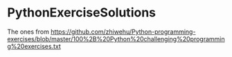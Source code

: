 # PythonExerciseSolutions
The ones from https://github.com/zhiwehu/Python-programming-exercises/blob/master/100%2B%20Python%20challenging%20programming%20exercises.txt
